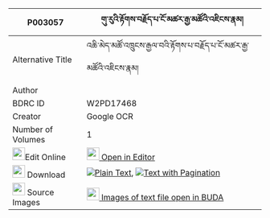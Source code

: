 |P003057|གུ་རུའི་རྟོགས་བརྗོད་པ་ངོ་མཚར་རྒྱ་མཚོའི་འཇིངས་རྣམ། 
| --- | --- 
|Alternative Title |འཆི་མེད་མཚོ་འཁྲུངས་རྒྱལ་བའི་རྟོགས་པ་བརྗོད་པ་ངོ་མཚར་རྒྱ་མཚོའི་འཇིངས་རྣམ།
|Author | 
|BDRC ID | W2PD17468
|Creator | Google OCR
|Number of Volumes| 1
|<img width="25" src="https://img.icons8.com/color/25/000000/edit-property.png">Edit Online| [<img width="25" src="https://avatars.githubusercontent.com/u/45091458?s=200&v=4"> Open in Editor](http://editor.openpecha.org/P003057)
|<img width="25" src="https://img.icons8.com/fluent/48/000000/download-2.png"/>  Download | [![](https://img.icons8.com/color/20/000000/txt.png)Plain Text](https://github.com/Openpecha/P003057/releases/download/v1/guru_i_tokjopa_ngotsar_gyatso__plain_P003057.zip), [![](https://img.icons8.com/color/20/000000/txt.png)Text with Pagination](https://github.com/Openpecha/P003057/releases/download/v1/guru_i_tokjopa_ngotsar_gyatso__pages_P003057.zip)
|<img width="25" src="https://img.icons8.com/plasticine/100/000000/pictures-folder.png"/>  Source Images | [<img width="25" src="https://library.bdrc.io/icons/BUDA-small.svg"> Images of text file open in BUDA](https://library.bdrc.io/show/bdr:W2PD17468)